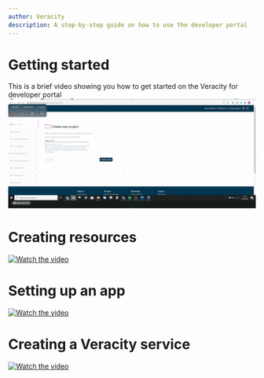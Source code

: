 ```yaml
---
author: Veracity
description: A step-by-step guide on how to use the developer portal
---
```


# Getting started

This is a brief video showing you how to get started on the Veracity for developer portal
[![Getting started ](assets/gettingStarted.gif)](https://brandcentral.dnv.com/mars/embed?o=55A3D8D74ED78BAD&c=10651&a=N)

# Creating resources

[![Watch the video](https://img.youtube.com/vi/T-D1KVIuvjA/maxresdefault.jpg)](https://brandcentral.dnv.com/mars/embed?o=6F95E8DCB2669A8B&c=10651&a=N)

# Setting up an app
[![Watch the video](https://img.youtube.com/vi/T-D1KVIuvjA/maxresdefault.jpg)](https://brandcentral.dnv.com/mars/embed?o=231C2B4325BC4746&c=10651&a=N)

# Creating a Veracity service
[![Watch the video](https://img.youtube.com/vi/T-D1KVIuvjA/maxresdefault.jpg)](https://brandcentral.dnv.com/mars/embed?o=60ABE550617D6AD6&c=10651&a=N)
